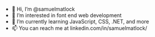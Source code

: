 - 👋 Hi, I’m @samuelmatlock
- 👀 I’m interested in font end web development
- 🌱 I’m currently learning JavaScript, CSS, .NET, and more
- 📫 You can reach me at linkedin.com/in/samuelmatlock/

<!---
matlocks/matlocks is a ✨ special ✨ repository because its `README.md` (this file) appears on your GitHub profile.
You can click the Preview link to take a look at your changes.
--->

